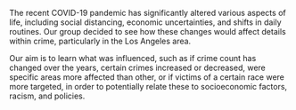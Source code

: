 The recent COVID-19 pandemic has significantly altered various aspects of life, including social distancing, economic uncertainties, and shifts in daily routines. Our group decided to see how these changes would affect details within crime, particularly in the Los Angeles area.

Our aim is to learn what was influenced, such as if crime count has changed over the years, certain crimes increased or decreased, were specific areas more affected than other, or if victims of a certain race were more targeted, in order to potentially relate these to socioeconomic factors, racism, and policies.

